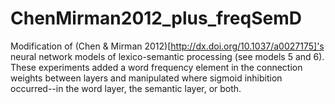 # ChenMirman2012_plus_freqSemD
Modification of (Chen &amp; Mirman 2012)[http://dx.doi.org/10.1037/a0027175]'s neural network models of lexico-semantic processing (see models 5 and 6).
These experiments added a word frequency element in the connection weights between layers and manipulated where sigmoid inhibition occurred--in the word layer, the semantic layer, or both.
